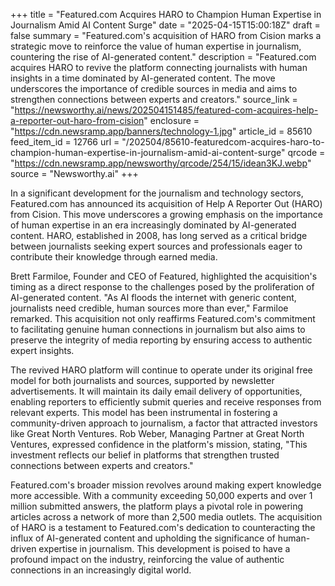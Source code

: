 +++
title = "Featured.com Acquires HARO to Champion Human Expertise in Journalism Amid AI Content Surge"
date = "2025-04-15T15:00:18Z"
draft = false
summary = "Featured.com's acquisition of HARO from Cision marks a strategic move to reinforce the value of human expertise in journalism, countering the rise of AI-generated content."
description = "Featured.com acquires HARO to revive the platform connecting journalists with human insights in a time dominated by AI-generated content. The move underscores the importance of credible sources in media and aims to strengthen connections between experts and creators."
source_link = "https://newsworthy.ai/news/202504151485/featured-com-acquires-help-a-reporter-out-haro-from-cision"
enclosure = "https://cdn.newsramp.app/banners/technology-1.jpg"
article_id = 85610
feed_item_id = 12766
url = "/202504/85610-featuredcom-acquires-haro-to-champion-human-expertise-in-journalism-amid-ai-content-surge"
qrcode = "https://cdn.newsramp.app/newsworthy/qrcode/254/15/idean3KJ.webp"
source = "Newsworthy.ai"
+++

<p>In a significant development for the journalism and technology sectors, Featured.com has announced its acquisition of Help A Reporter Out (HARO) from Cision. This move underscores a growing emphasis on the importance of human expertise in an era increasingly dominated by AI-generated content. HARO, established in 2008, has long served as a critical bridge between journalists seeking expert sources and professionals eager to contribute their knowledge through earned media.</p><p>Brett Farmiloe, Founder and CEO of Featured, highlighted the acquisition's timing as a direct response to the challenges posed by the proliferation of AI-generated content. "As AI floods the internet with generic content, journalists need credible, human sources more than ever," Farmiloe remarked. This acquisition not only reaffirms Featured.com's commitment to facilitating genuine human connections in journalism but also aims to preserve the integrity of media reporting by ensuring access to authentic expert insights.</p><p>The revived HARO platform will continue to operate under its original free model for both journalists and sources, supported by newsletter advertisements. It will maintain its daily email delivery of opportunities, enabling reporters to efficiently submit queries and receive responses from relevant experts. This model has been instrumental in fostering a community-driven approach to journalism, a factor that attracted investors like Great North Ventures. Rob Weber, Managing Partner at Great North Ventures, expressed confidence in the platform's mission, stating, "This investment reflects our belief in platforms that strengthen trusted connections between experts and creators."</p><p>Featured.com's broader mission revolves around making expert knowledge more accessible. With a community exceeding 50,000 experts and over 1 million submitted answers, the platform plays a pivotal role in powering articles across a network of more than 2,500 media outlets. The acquisition of HARO is a testament to Featured.com's dedication to counteracting the influx of AI-generated content and upholding the significance of human-driven expertise in journalism. This development is poised to have a profound impact on the industry, reinforcing the value of authentic connections in an increasingly digital world.</p>